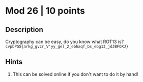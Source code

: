 # Mod 26 | 10 points

## Description

Cryptography can be easy, do you know what ROT13 is?`cvpbPGS{arkg_gvzr_V'yy_gel_2_ebhaqf_bs_ebg13_jdJBFOXJ}`

## Hints

1. This can be solved online if you don't want to do it by hand!
